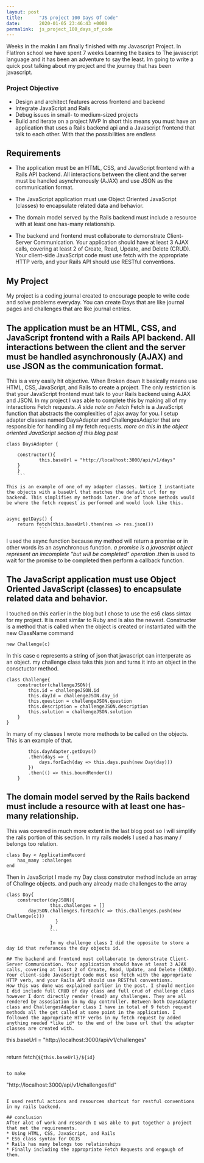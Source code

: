 ```yaml
---
layout: post
title:      "JS project 100 Days Of Code"
date:       2020-01-05 23:46:43 +0000
permalink:  js_project_100_days_of_code
---
```



Weeks in the makin I am finally finished with my Javascript Project. In FlatIron school we have spent 7 weeks Learning the basics to The javascript language and it has been an adventure to say the least. Im going to write a quick post talking about my project and the journey that has been javascript.

### Project Objective
* Design and architect features across frontend and backend
* Integrate JavaScript and Rails
* Debug issues in small- to medium-sized projects
* Build and iterate on a project MVP
In short this means you must have an application that uses a Rails backend api and a Javascript frontend that talk to each other. With that the possibilities are endless

## Requirements
* The application must be an HTML, CSS, and JavaScript frontend with a Rails API backend. All interactions between the client and the server must be handled asynchronously (AJAX) and use JSON as the communication format.

* The JavaScript application must use Object Oriented JavaScript (classes) to encapsulate related data and behavior.

* The domain model served by the Rails backend must include a resource with at least one has-many relationship.

* The backend and frontend must collaborate to demonstrate Client-Server Communication. Your application should have at least 3 AJAX calls, covering at least 2 of Create, Read, Update, and Delete (CRUD). Your client-side JavaScript code must use fetch with the appropriate HTTP verb, and your Rails API should use RESTful conventions.

## My Project
My project is a coding journal created to encourage people to write code and solve problems everyday. You can create Days that are like journal pages and challenges that are like journal entries.

## The application must be an HTML, CSS, and JavaScript frontend with a Rails API backend. All interactions between the client and the server must be handled asynchronously (AJAX) and use JSON as the communication format.
This is a very easily hit objective. When Broken down It basically means use HTML, CSS, JavaScript, and Rails to create a project. The only restriction is that your JavaScript frontend must talk to your Rails backend using AJAX and JSON. In my project I was able to complete this by making all of my interactions Fetch requests. 
*A side note on Fetch*  Fetch is a JavaScript function that abstracts the complexities of ajax away for you.
I setup adapter classes named DaysAdapter and ChallengesAdapter that are responsible for handling all my fetch requests. *more on this in the object oriented JavaScript section of this blog post*

```
class DaysAdapter {

	constructor(){
			this.baseUrl = "http://localhost:3000/api/v1/days"
	}
	}
	```
	
This is an example of one of my adapter classes. Notice I instantiate the objects with a baseUrl that matches the default url for my backend. This simplifies my methods later. One of those methods would be where the fetch request is performed and would look like this.
	
```
    async getDays() {
        return fetch(this.baseUrl).then(res => res.json())
				```
 
I used the async function because my method will return a promise or in other words its an asynchronous function. *a promise is a javascript object represent an imcomplete "but will be completed" operation* .then is used to wait for the promise to be completed then perform a callback function.

## The JavaScript application must use Object Oriented JavaScript (classes) to encapsulate related data and behavior.
I touched on this earlier in the blog but I chose to use the es6 class sintax for my project. It is most similar to Ruby and Is also the newest. Constructer is a method that is called when the object is created or instantiated with the new ClassName command 

``` new Challenge(c) ```

In this case c represents a string of json that javascript can interperate as an object. my challenge class taks this json and turns it into an object in the consctuctor method.

```
class Challenge{
    constructor(challengeJSON){
        this.id = challengeJSON.id
        this.dayId = challengeJSON.day_id
        this.question = challengeJSON.question
        this.description = challengeJSON.description
        this.solution = challengeJSON.solution
    }
}
``` 

In many of my classes I wrote more methods to be called on the objects. This is an example of that.

```    fetchAndLoadDays(){
        this.dayAdapter.getDays()
        .then(days => {
            days.forEach(day => this.days.push(new Day(day)))
        })
        .then(() => this.boundRender())
    }
```

## The domain model served by the Rails backend must include a resource with at least one has-many relationship.
This was covered in much more extent in the last blog post so I will simplify the rails portion of this section. In my rails models I used a has many / belongs too relation.

```
class Day < ApplicationRecord
    has_many :challenges
end
```

Then in JavaScript I made my Day class construtor method include an array of Challnge objects. and puch any already made challenges to the array

```
class Day{
    constructor(dayJSON){
		        this.challenges = []
        dayJSON.challenges.forEach(c => this.challenges.push(new Challenge(c)))
				  }
				}
				```
				
				In my challenge class I did the opposite to store a day id that referances the day objects id.
				
## The backend and frontend must collaborate to demonstrate Client-Server Communication. Your application should have at least 3 AJAX calls, covering at least 2 of Create, Read, Update, and Delete (CRUD). Your client-side JavaScript code must use fetch with the appropriate HTTP verb, and your Rails API should use RESTful conventions.
How this was done was explained earlier in the post. I should mention I did include full CRUD of day class and full crud of challenge class however I dont directly render (read) any challenges. They are all rendered by assosiation in my day controller. Between both DaysAdapter class and ChallengesAdapter class I have in total of 9 fetch request methods all the get called at some point in the application. I followed the appropriate HTTP verbs in my fetch request by added anything needed *like id* to the end of the base url that the adapter classes are created with. 

```
this.baseUrl = "http://localhost:3000/api/v1/challenges"
```
```
 return fetch(`${this.baseUrl}/${id}`
 ```
 
 to make
 ```
 "http://localhost:3000/api/v1/challenges/id"
```when needed.

I used restful actions and resources shortcut for restful conventions in my rails backend.

## conclusion
After alot of work and research I was able to put together a project that met the requirements. 
* Using HTML, CSS, JavaScript, and Rails
* ES6 class syntax for OOJS
* Rails has many belongs too relationships
* Finally including the appropriate Fetch Requests and engough of them.


